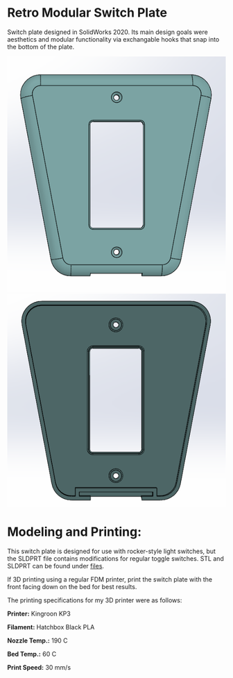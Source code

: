 # Retro Modular Switch Plate
Switch plate designed in SolidWorks 2020. Its main design goals were aesthetics and modular functionality via exchangable hooks that snap into the bottom of the plate.

![Final Product Front](/Modular%20Retro%20Light%20Switch%20Plate/images/lsw1.PNG) 
![Final Product Back](/Modular%20Retro%20Light%20Switch%20Plate/images/lsw2.PNG)

# Modeling and Printing:

This switch plate is designed for use with rocker-style light switches, but the SLDPRT file contains modifications for regular toggle switches. STL and SLDPRT can be found under [files](https://github.com/bwilt17/3D-Models/tree/main/Modular%20Retro%20Light%20Switch%20Plate/files).

If 3D printing using a regular FDM printer, print the switch plate with the front facing down on the bed for best results. 

The printing specifications for my 3D printer were as follows:

**Printer:** Kingroon KP3

**Filament:** Hatchbox Black PLA

**Nozzle Temp.:** 190 C

**Bed Temp.:** 60 C

**Print Speed:** 30 mm/s


